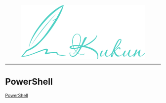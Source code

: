 <p align="center">
<a href="/" target="_blank">
<img src="logo.svg" width="400">
</a></p>

___
# PowerShell
[PowerShell](PowerShell.md)